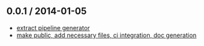
0.0.1 / 2014-01-05
---------------------
* [extract pipeline generator](https://github.com/soundcloud/pipeline-generator/commit/742b76459bbf6d326d0f38dc8a15dc4ea562f002)
* [make public, add necessary files, ci integration, doc generation](http://github.com/soundcloud/pipeline-generator/compare/45e7d3c0b43c1d0e63c2fff84d5909a01947c6dd...589234a8471c6a8bd6798ce39bc238757d4c368c)
